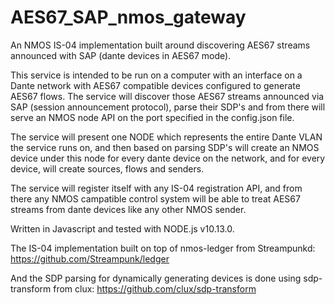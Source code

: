 # AES67_SAP_nmos_gateway
An NMOS IS-04 implementation built around discovering AES67 streams announced with SAP (dante devices in AES67 mode).

This service is intended to be run on a computer with an interface on a Dante network with AES67 compatible devices configured
to generate AES67 flows. The service will discover those AES67 streams announced via SAP (session announcement protocol), parse their SDP's
and from there will serve an NMOS node API on the port specified in the config.json file.

The service will present one NODE which represents the entire Dante VLAN the service runs on, and then based on parsing SDP's will create
an NMOS device under this node for every dante device on the network, and for every device, will create sources, flows and senders.

The service will register itself with any IS-04 registration API, and from there any NMOS campatible control system will be able to treat AES67 streams
from dante devices like any other NMOS sender.


Written in Javascript and tested with NODE.js v10.13.0.

The IS-04 implementation built on top of nmos-ledger from Streampunkd:
https://github.com/Streampunk/ledger

And the SDP parsing for dynamically generating devices is done using sdp-transform from clux:
https://github.com/clux/sdp-transform
